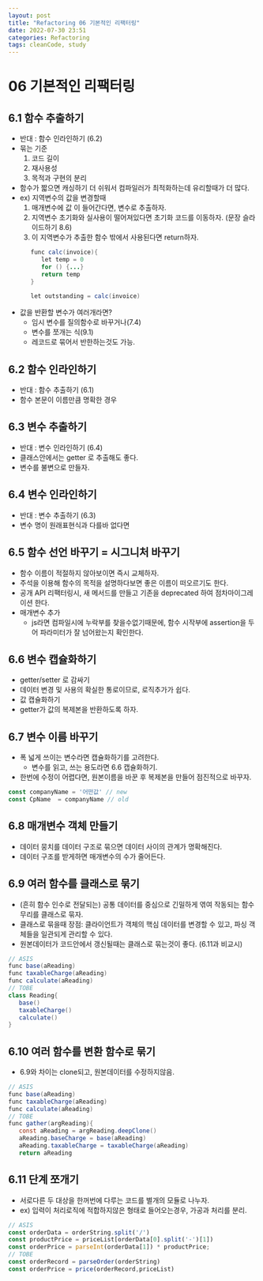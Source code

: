 ```yaml
---
layout: post
title: "Refactoring 06 기본적인 리팩터링"
date: 2022-07-30 23:51
categories: Refactoring
tags: cleanCode, study
---
```

# 06 기본적인 리팩터링
## 6.1 함수 추출하기
- 반대 : 함수 인라인하기 (6.2)
- 묶는 기준
   1. 코드 길이
   2. 재사용성
   3. 목적과 구현의 분리
- 함수가 짧으면 캐싱하기 더 쉬워서 컴파일러가 최적화하는데 유리할때가 더 많다.
- ex) 지역변수의 값을 변경할때
   1. 매개변수에 값 이 들어간다면, 변수로 추출하자.
   2. 지역변수 초기화와 실사용이 떨어져있다면 초기화 코드를 이동하자. (문장 슬라이드하기 8.6)
   3. 이 지역변수가 추출한 함수 밖에서 사용된다면 return하자.
   ```java
      func calc(invoice){
         let temp = 0
         for () {...}
         return temp 
      }
      
      let outstanding = calc(invoice)
   ```
- 값을 반환할 변수가 여러개라면?
   - 임시 변수를 질의함수로 바꾸거나(7.4)
   - 변수를 쪼개는 식(9.1)
   - 레코드로 묶어서 반한하는것도 가능.

## 6.2 함수 인라인하기
- 반대 : 함수 추출하기 (6.1)
- 함수 본문이 이름만큼 명확한 경우
## 6.3 변수 추출하기
- 반대 : 변수 인라인하기 (6.4)
- 클래스안에서는 getter 로 추출해도 좋다.
- 변수를 불변으로 만들자.
## 6.4 변수 인라인하기
- 반대 : 변수 추출하기 (6.3)
- 변수 명이 원래표현식과 다를바 없다면
## 6.5 함수 선언 바꾸기 = 시그니처 바꾸기
- 함수 이름이 적절하지 않아보이면 즉시 교체하자.
- 주석을 이용해 함수의 목적을 설명하다보면 좋은 이름이 떠오르기도 한다.
- 공개 API 리팩터링시, 새 메서드를 만들고 기존을 deprecated 하여 점차마이그레이션 한다.
- 매개변수 추가
   - js라면 컴파일시에 누락부를 찾을수없기때문에, 함수 시작부에 assertion을 두어 파라미터가 잘 넘어왔는지 확인한다.
## 6.6 변수 캡슐화하기
- getter/setter 로 감싸기
- 데이터 변경 및 사용의 확실한 통로이므로, 로직추가가 쉽다.
- 값 캡슐화하기
- getter가 값의 복제본을 반환하도록 하자.
## 6.7 변수 이름 바꾸기
- 폭 넓게 쓰이는 변수라면 캡슐화하기를 고려한다.
   - 변수를 읽고, 쓰는 용도라면 6.6 캡슐화하기.
- 한번에 수정이 어렵다면, 원본이름을 바꾼 후 복제본을 만들어 점진적으로 바꾸자.
```javascript
const companyName = '어떤값' // new
const CpName  = companyName // old
```  
## 6.8 매개변수 객체 만들기
- 데이터 뭉치를 데이터 구조로 묶으면 데이터 사이의 관계가 명확해진다.
- 데이터 구조를 받게하면 매개변수의 수가 줄어든다.
## 6.9 여러 함수를 클래스로 묶기
- (흔히 함수 인수로 전달되는) 공통 데이터를 중심으로 긴밀하게 엮여 작동되는 함수무리를 클래스로 묶자.
- 클래스로 묶을때 장점: 클라이언트가 객체의 핵심 데이터를 변경할 수 있고, 파싱 객체들을 일관되게 관리할 수 있다.
- 원본데이터가 코드안에서 갱신될때는 클래스로 묶는것이 좋다. (6.11과 비교시)
```java
// ASIS
func base(aReading)
func taxableCharge(aReading)
func calculate(aReading)
// TOBE
class Reading{
   base()
   taxableCharge()
   calculate()
}
```  
## 6.10 여러 함수를 변환 함수로 묶기
- 6.9와 차이는 clone되고, 원본데이터를 수정하지않음.
```java
// ASIS
func base(aReading)
func taxableCharge(aReading)
func calculate(aReading)
// TOBE
func gather(argReading){
   const aReading = argReading.deepClone()
   aReading.baseCharge = base(aReading)
   aReading.taxableCharge = taxableCharge(aReading)
   return aReading
```
## 6.11 단계 쪼개기
- 서로다른 두 대상을 한꺼번에 다루는 코드를 별개의 모듈로 나누자.
- ex) 입력이 처리로직에 적합하지않은 형태로 들어오는경우, 가공과 처리를 분리.
``` javascript
// ASIS
const orderData = orderString.split('/')
const productPrice = priceList[orderData[0].split('-')[1])
const orderPrice = parseInt(orderData[1]) * productPrice;
// TOBE
const orderRecord = parseOrder(orderString)
const orderPrice = price(orderRecord,priceList)
``` 

